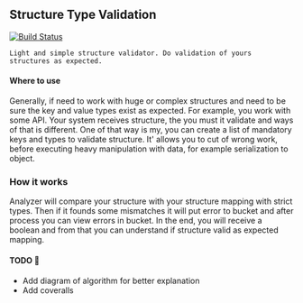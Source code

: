 ## Structure Type Validation
[![Build Status](https://travis-ci.org/LinMAD/StructureTypeValidation.svg?branch=master)](https://travis-ci.org/LinMAD/StructureTypeValidation)


    Light and simple structure validator. Do validation of yours structures as expected.

#### Where to use
Generally, if need to work with huge or complex structures and need to be sure the key and value types exist as expected.
For example, you work with some API. Your system receives structure, the you must it validate and ways of that is different.
One of that way is my, you can create a list of mandatory keys and types to validate structure.
It' allows you to cut of wrong work, before executing heavy manipulation with data, for example serialization to object.

### How it works
Analyzer will compare your structure with your structure mapping with strict types.
Then if it founds some mismatches it will put error to bucket and after process you can view errors in bucket.
In the end, you will receive a boolean and from that you can understand if structure valid as expected mapping.


#### TODO :thinking:
- Add diagram of algorithm for better explanation
- Add coveralls

